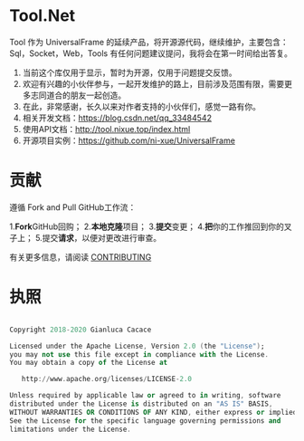 # Tool.Net
Tool 作为 UniversalFrame 的延续产品，将开源源代码，继续维护，主要包含：Sql，Socket，Web，Tools
有任何问题建议提问，我将会在第一时间给出答复。

1. 当前这个库仅用于显示，暂时为开源，仅用于问题提交反馈。
2. 欢迎有兴趣的小伙伴参与，一起开发维护的路上，目前涉及范围有限，需要更多志同道合的朋友一起创造。
3. 在此，非常感谢，长久以来对作者支持的小伙伴们，感觉一路有你。
4. 相关开发文档：https://blog.csdn.net/qq_33484542
5. 使用API文档：http://tool.nixue.top/index.html
6. 开源项目实例：https://github.com/ni-xue/UniversalFrame

# 贡献

遵循 Fork and Pull GitHub工作流：

  1.**Fork**GitHub回购；
  2.**本地克隆**项目；
  3.**提交**变更；
  4.**把**你的工作推回到你的叉子上；
  5.提交**请求**，以便对更改进行审查。

有关更多信息，请阅读 [CONTRIBUTING](https://github.com/Vect0rZ/Quic.NET/blob/master/CONTRIBUTING.md)

# 执照
``` a

Copyright 2018-2020 Gianluca Cacace

Licensed under the Apache License, Version 2.0 (the "License");
you may not use this file except in compliance with the License.
You may obtain a copy of the License at

   http://www.apache.org/licenses/LICENSE-2.0

Unless required by applicable law or agreed to in writing, software
distributed under the License is distributed on an "AS IS" BASIS,
WITHOUT WARRANTIES OR CONDITIONS OF ANY KIND, either express or implied.
See the License for the specific language governing permissions and
limitations under the License.

```
